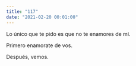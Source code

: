 ```yaml
---
title: "117"
date: "2021-02-20 00:01:00"
---
```


Lo único que te pido
es que no te enamores de mí.

Primero
enamorate de vos.

Después, vemos.
